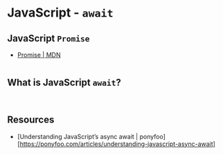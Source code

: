 # JavaScript - ``await``

## JavaScript ``Promise``

* [Promise | MDN](https://developer.mozilla.org/en-US/docs/Web/JavaScript/Reference/Global_Objects/Promise)
```

```


## What is JavaScript ``await``?

```


```


## Resources

* [Understanding JavaScript’s async await | ponyfoo][https://ponyfoo.com/articles/understanding-javascript-async-await]


